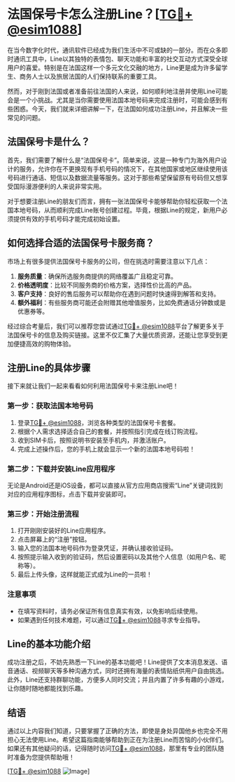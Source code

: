# 法国保号卡怎么注册Line？[[TG💪+ @esim1088](https://t.me/s/esim1088)]

在当今数字化时代，通讯软件已经成为我们生活中不可或缺的一部分。而在众多即时通讯工具中，Line以其独特的表情包、聊天功能和丰富的社交互动方式深受全球用户的喜爱。特别是在法国这样一个多元文化交融的地方，Line更是成为许多留学生、商务人士以及旅居法国的人们保持联系的重要工具。

然而，对于刚到法国或者准备前往法国的人来说，如何顺利地注册并使用Line可能会是一个小挑战。尤其是当你需要使用法国本地号码来完成注册时，可能会感到有些困惑。今天，我们就来详细讲解一下，在法国如何成功注册Line，并且解决一些常见的问题。

## 法国保号卡是什么？

首先，我们需要了解什么是“法国保号卡”。简单来说，这是一种专门为海外用户设计的服务，允许你在不更换现有手机号码的情况下，在其他国家或地区继续使用该号码进行通话、短信以及数据流量等服务。这对于那些希望保留原有号码但又想享受国际漫游便利的人来说非常实用。

对于想要注册Line的朋友们而言，拥有一张法国保号卡能够帮助你轻松获取一个法国本地号码，从而顺利完成Line账号创建过程。毕竟，根据Line的规定，新用户必须提供有效的手机号码才能完成初始设置。

## 如何选择合适的法国保号卡服务商？

市场上有很多提供法国保号卡服务的公司，但在挑选时需要注意以下几点：

1. **服务质量**：确保所选服务商提供的网络覆盖广且稳定可靠。
2. **价格透明度**：比较不同服务商的价格方案，选择性价比高的产品。
3. **客户支持**：良好的售后服务可以帮助你在遇到问题时快速得到解答和支持。
4. **额外福利**：有些服务商可能还会附赠其他增值服务，比如免费通话分钟数或是优惠券等。

经过综合考量后，我们可以推荐您尝试通过[TG💪+ @esim1088](https://t.me/s/esim1088)平台了解更多关于法国保号卡的信息及购买链接。这里不仅汇集了大量优质资源，还能让您享受到更加便捷高效的购物体验。

## 注册Line的具体步骤

接下来就让我们一起来看看如何利用法国保号卡来注册Line吧！

### 第一步：获取法国本地号码

1. 登录[TG💪+ @esim1088](https://t.me/s/esim1088)，浏览各种类型的法国保号卡套餐。
2. 根据个人需求选择适合自己的套餐，并按照指引完成在线订购流程。
3. 收到SIM卡后，按照说明书安装至手机内，并激活账户。
4. 完成上述操作后，您的手机上就会显示一个新的法国本地号码啦！

### 第二步：下载并安装Line应用程序

无论是Android还是iOS设备，都可以直接从官方应用商店搜索“Line”关键词找到对应的应用程序图标，点击下载并安装即可。

### 第三步：开始注册流程

1. 打开刚刚安装好的Line应用程序。
2. 点击屏幕上的“注册”按钮。
3. 输入您的法国本地号码作为登录凭证，并确认接收验证码。
4. 按照提示输入收到的验证码，然后设置密码以及其他个人信息（如用户名、昵称等）。
5. 最后上传头像，这样就能正式成为Line的一员啦！

### 注意事项

- 在填写资料时，请务必保证所有信息真实有效，以免影响后续使用。
- 如果遇到任何技术难题，可以通过[TG💪+ @esim1088](https://t.me/s/esim1088)寻求专业指导。

## Line的基本功能介绍

成功注册之后，不妨先熟悉一下Line的基本功能吧！Line提供了文本消息发送、语音通话、视频聊天等多种沟通方式，同时还拥有海量的表情贴纸供用户自由挑选。此外，Line还支持群聊功能，方便多人同时交流；并且内置了许多有趣的小游戏，让你随时随地都能找到乐趣。

## 结语

通过以上内容我们知道，只要掌握了正确的方法，即使是身处异国他乡也完全不用担心无法使用Line。希望这篇指南能够帮助到正在为注册Line而苦恼的小伙伴们。如果还有其他疑问的话，记得随时访问[TG💪+ @esim1088](https://t.me/s/esim1088)，那里有专业的团队随时准备为您提供帮助哦！

[[TG💪+ @esim1088](https://t.me/s/esim1088) ![Image](https://i.postimg.cc/4NQfJmqS/Snipaste-2025-05-13-00-14-12.png)]
